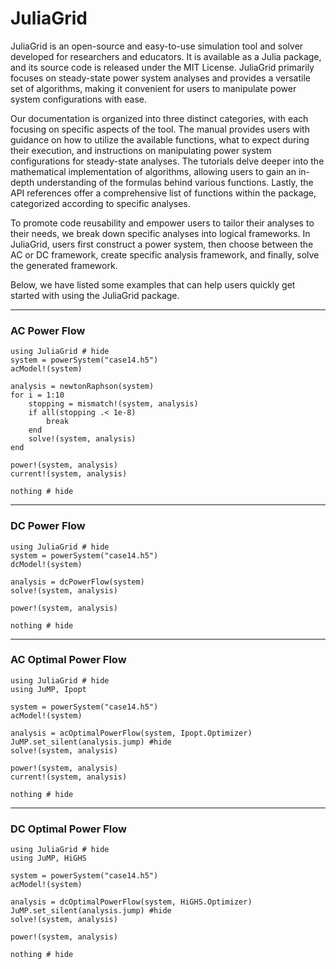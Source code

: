 JuliaGrid
=============

JuliaGrid is an open-source and easy-to-use simulation tool and solver developed for researchers and educators. It is available as a Julia package, and its source code is released under the MIT License. JuliaGrid primarily focuses on steady-state power system analyses and provides a versatile set of algorithms, making it convenient for users to manipulate power system configurations with ease.

Our documentation is organized into three distinct categories, with each focusing on specific aspects of the tool. The manual provides users with guidance on how to utilize the available functions, what to expect during their execution, and instructions on manipulating power system configurations for steady-state analyses. The tutorials delve deeper into the mathematical implementation of algorithms, allowing users to gain an in-depth understanding of the formulas behind various functions. Lastly, the API references offer a comprehensive list of functions within the package, categorized according to specific analyses.

To promote code reusability and empower users to tailor their analyses to their needs, we break down specific analyses into logical frameworks. In JuliaGrid, users first construct a power system, then choose between the AC or DC framework, create specific analysis framework, and finally, solve the generated framework.

Below, we have listed some examples that can help users quickly get started with using the JuliaGrid package.

---

### AC Power Flow
```@example
using JuliaGrid # hide
system = powerSystem("case14.h5")
acModel!(system)

analysis = newtonRaphson(system)
for i = 1:10
    stopping = mismatch!(system, analysis)
    if all(stopping .< 1e-8)
        break
    end
    solve!(system, analysis)
end

power!(system, analysis)
current!(system, analysis)

nothing # hide
```

---

### DC Power Flow
```@example
using JuliaGrid # hide
system = powerSystem("case14.h5")
dcModel!(system)

analysis = dcPowerFlow(system)
solve!(system, analysis)

power!(system, analysis)

nothing # hide
```

---

### AC Optimal Power Flow
```@example
using JuliaGrid # hide
using JuMP, Ipopt

system = powerSystem("case14.h5")
acModel!(system)

analysis = acOptimalPowerFlow(system, Ipopt.Optimizer)
JuMP.set_silent(analysis.jump) #hide
solve!(system, analysis)

power!(system, analysis)
current!(system, analysis)

nothing # hide
```

---

### DC Optimal Power Flow
```@example 
using JuliaGrid # hide
using JuMP, HiGHS

system = powerSystem("case14.h5")
acModel!(system)

analysis = dcOptimalPowerFlow(system, HiGHS.Optimizer)
JuMP.set_silent(analysis.jump) #hide
solve!(system, analysis)

power!(system, analysis)

nothing # hide
```